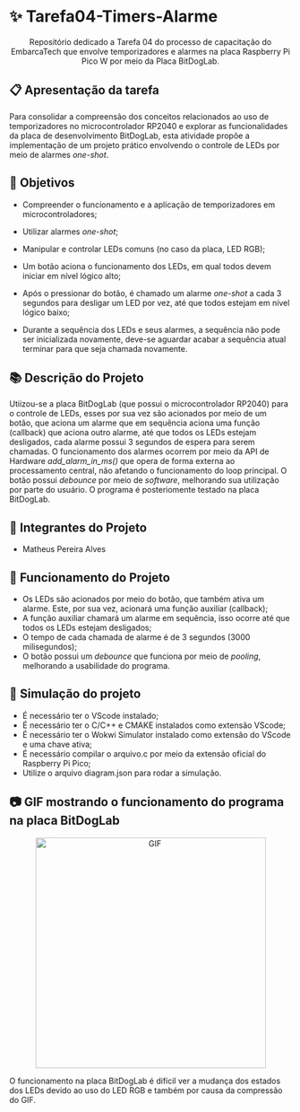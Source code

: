 # ✨ Tarefa04-Timers-Alarme
<p align="center"> Repositório dedicado a Tarefa 04 do processo de capacitação do EmbarcaTech que envolve temporizadores e alarmes na placa Raspberry Pi Pico W por meio da Placa BitDogLab.</p>

## :clipboard: Apresentação da tarefa

Para consolidar a compreensão dos conceitos relacionados ao uso de temporizadores no microcontrolador RP2040 e explorar as funcionalidades da placa de desenvolvimento BitDogLab, esta atividade propõe a implementação de um projeto prático envolvendo o controle de LEDs por meio de alarmes *one-shot*.

## :dart: Objetivos

- Compreender o funcionamento e a aplicação de temporizadores em microcontroladores;

- Utilizar alarmes *one-shot*;

- Manipular e controlar LEDs comuns (no caso da placa, LED RGB);

- Um botão aciona o funcionamento dos LEDs, em qual todos devem iniciar em nível lógico alto;

- Após o pressionar do botão, é chamado um alarme *one-shot* a cada 3 segundos para desligar um LED por vez, até que todos estejam em nível lógico baixo;

- Durante a sequência dos LEDs e seus alarmes, a sequência não pode ser inicializada novamente, deve-se aguardar acabar a sequência atual terminar para que seja chamada novamente.

## :books: Descrição do Projeto

Utiizou-se a placa BitDogLab (que possui o microcontrolador RP2040) para o controle de LEDs, esses por sua vez são acionados por meio de um botão, que aciona um alarme que em sequência aciona uma função (callback) que aciona outro alarme, até que todos os LEDs estejam desligados, cada alarme possui 3 segundos de espera para serem chamadas.
O funcionamento dos alarmes ocorrem por meio da API de Hardware *add_alarm_in_ms()* que opera de forma externa ao processamento central, não afetando o funcionamento do loop principal. O botão possui *debounce* por meio de *software*, melhorando sua utilização por parte do usuário. O programa é posteriomente testado na placa BitDogLab.

## :walking: Integrantes do Projeto

- Matheus Pereira Alves

## :bookmark_tabs: Funcionamento do Projeto

- Os LEDs são acionados por meio do botão, que também ativa um alarme. Este, por sua vez, acionará uma função auxiliar (callback);
- A função auxiliar chamará um alarme em sequência, isso ocorre até que todos os LEDs estejam desligados;
- O tempo de cada chamada de alarme é de 3 segundos (3000 milisegundos);
- O botão possui um *debounce* que funciona por meio de *pooling*, melhorando a usabilidade do programa.

## 🧮 Simulação do projeto

- É necessário ter o VScode instalado;
- É necessário ter o C/C++ e CMAKE instalados como extensão VScode;
- É necessário ter o Wokwi Simulator instalado como extensão do VScode e uma chave ativa;
- É necessário compilar o arquivo.c por meio da extensão oficial do Raspberry Pi Pico;
- Utilize o arquivo diagram.json para rodar a simulação.

## :camera: GIF mostrando o funcionamento do programa na placa BitDogLab
<p align="center">
  <img src=".github/alarme.gif" alt="GIF" width="411px" />
</p>

O funcionamento na placa BitDogLab é difícil ver a mudança dos estados dos LEDs devido ao uso do LED RGB e também por causa da compressão do GIF.

